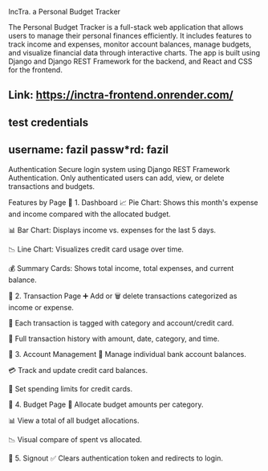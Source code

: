 IncTra.
a Personal Budget Tracker

The Personal Budget Tracker is a full-stack web application that allows users to manage their personal finances efficiently. It includes features to track income and expenses, monitor account balances, manage budgets, and visualize financial data through interactive charts. The app is built using Django and Django REST Framework for the backend, and React and CSS for the frontend.

Link: https://inctra-frontend.onrender.com/
-------------------------------------------
test credentials 
----------------
username: fazil
passw*rd: fazil
---------------
Authentication
Secure login system using Django REST Framework Authentication.
Only authenticated users can add, view, or delete transactions and budgets.


Features by Page
📌 1. Dashboard
📈 Pie Chart: Shows this month's expense and income compared with the allocated budget.

📊 Bar Chart: Displays income vs. expenses for the last 5 days.

📉 Line Chart: Visualizes credit card usage over time.

💰 Summary Cards: Shows total income, total expenses, and current balance.

📌 2. Transaction Page
➕ Add or 🗑️ delete transactions categorized as income or expense.

💼 Each transaction is tagged with category and account/credit card.

📜 Full transaction history with amount, date, category, and time.


📌 3. Account Management
🏦 Manage individual bank account balances.

💳 Track and update credit card balances.

🚫 Set spending limits for credit cards.

📌 4. Budget Page
🎯 Allocate budget amounts per category.

📊 View a total of all budget allocations.

📉 Visual compare of spent vs allocated.

📌 5. Signout
✅ Clears authentication token and redirects to login.
